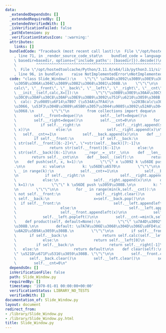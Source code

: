 ```yaml
---
data:
  _extendedDependsOn: []
  _extendedRequiredBy: []
  _extendedVerifiedWith: []
  _isVerificationFailed: false
  _pathExtension: py
  _verificationStatusIcon: ':warning:'
  attributes:
    links: []
  bundledCode: "Traceback (most recent call last):\n  File \"/opt/hostedtoolcache/Python/3.11.0/x64/lib/python3.11/site-packages/onlinejudge_verify/documentation/build.py\"\
    , line 71, in _render_source_code_stat\n    bundled_code = language.bundle(stat.path,\
    \ basedir=basedir, options={'include_paths': [basedir]}).decode()\n          \
    \         ^^^^^^^^^^^^^^^^^^^^^^^^^^^^^^^^^^^^^^^^^^^^^^^^^^^^^^^^^^^^^^^^^^^^^^^^^^^^^^^^^\n\
    \  File \"/opt/hostedtoolcache/Python/3.11.0/x64/lib/python3.11/site-packages/onlinejudge_verify/languages/python.py\"\
    , line 96, in bundle\n    raise NotImplementedError\nNotImplementedError\n"
  code: "class Slide_Window():\n    \"\"\" \u7A4D\u3092\u30B9\u30E9\u30A4\u30C9\u3055\
    \u305B\u306A\u304C\u3089\u3082\u3068\u3081\u308B.\n    \"\"\"\n\n    __slots__=(\"\
    calc\", \"__front\", \"__back\", \"__left\", \"__right\", \"__cnt\")\n\n    def\
    \ __init__(self,calc,X=[]):\n        \"\"\"\u30B9\u30E9\u30A4\u30C9\u30D7\u30ED\
    \u30C0\u30AF\u30C8\u30AF\u30E9\u30B9\u3092\u751F\u6210\u3059\u308B.\n\n      \
    \  calc: 2\u9805\u6F14\u7B97 (\u534A\u7FA4)\n        \u203Bcalc\u306B\u3064\u3044\
    \u3066, \u53F3\u304B\u3089\u65B0\u3057\u3044\u9805\u3092\u52A0\u3048\u308B\u3053\
    \u3068.\n        \"\"\"\n        from collections import deque\n        self.calc=calc\n\
    \        self.__front=deque()\n        self.__left=deque()\n        self.__back=deque()\n\
    \        self.__right=deque()\n        self.__cnt=0\n\n        for x in X:\n \
    \           if self.__right:\n                self.__right.append(self.calc(self.__right[-1],\
    \ x))\n            else:\n                self.__right.append(x)\n\n         \
    \   self.__cnt+=1\n            self.__back.append(x)\n\n    def __str__(self):\n\
    \        if self.__front:\n            if self.__back:\n                return\
    \ str(self.__front)[6:-2]+\", \"+str(self.__back)[7:-1]\n            else:\n \
    \               return str(self.__front)[6:-1]\n        else:\n            return\
    \ str(self.__back)[6:-1]\n\n    __repr__=__str__\n\n    def __len__(self):\n \
    \       return self.__cnt\n\n    def __bool__(self):\n        return self.__cnt>0\n\
    \n    def push(self, x, k=1):\n        \"\"\" x \u3092 k \u56DE push \u3059\u308B\
    .\n\n        x: value\n        k: \u56DE\u6570\n        \"\"\"\n\n        for\
    \ _ in range(k):\n            self.__cnt+=1\n\n            self.__back.append(x)\n\
    \n            if self.__right:\n                self.__right.append(self.calc(self.__right[-1],x))\n\
    \            else:\n                self.__right.append(x)\n\n    def pop(self,\
    \ k=1):\n        \"\"\" k \u56DE push \u3059\u308B.\n\n        k: \u56DE\u6570\
    \n        \"\"\"\n\n        for _ in range(min(k,self.__cnt)):\n            if\
    \ not self.__front:\n                self.__right.clear()\n                while\
    \ self.__back:\n                    x=self.__back.pop()\n\n                  \
    \  if self.__front:\n                        self.__left.appendleft(self.calc(x,self.__left[0]))\n\
    \                    else:\n                        self.__left.appendleft(x)\n\
    \                    self.__front.appendleft(x)\n\n            self.__front.popleft()\n\
    \            self.__left.popleft()\n\n        self.__cnt-=min(k,self.__cnt)\n\n\
    \    def product(self, default=None):\n        \"\"\" \u7A4D\u3092\u6C42\u3081\
    \u308B.\n\n        default: \u7A7A\u306E\u3068\u304D\u306E\u8FD4\u308A\u5024\u3092\
    \u8A2D\u5B9A\u3059\u308B.\n        \"\"\"\n\n        if self.__front:\n      \
    \      if self.__back:\n                return self.calc(self.__left[0],self.__right[-1])\n\
    \            else:\n                return self.__left[0]\n        else:\n   \
    \         if self.__back:\n                return self.__right[-1]\n         \
    \   else:\n                return default\n\n    def clear(self):\n        \"\"\
    \" \u521D\u671F\u5316\u3059\u308B. \"\"\"\n\n        self.__front.clear()\n  \
    \      self.__back.clear()\n        self.__left.clear()\n        self.__right.clear()\n\
    \        self.__cnt=0\n"
  dependsOn: []
  isVerificationFile: false
  path: Slide_Window.py
  requiredBy: []
  timestamp: '1970-01-01 00:00:00+00:00'
  verificationStatus: LIBRARY_NO_TESTS
  verifiedWith: []
documentation_of: Slide_Window.py
layout: document
redirect_from:
- /library/Slide_Window.py
- /library/Slide_Window.py.html
title: Slide_Window.py
---
```

